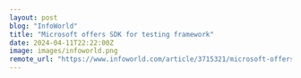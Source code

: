 ```yaml
---
layout: post
blog: "InfoWorld"
title: "Microsoft offers SDK for testing framework"
date: 2024-04-11T22:22:00Z
image: images/infoworld.png
remote_url: "https://www.infoworld.com/article/3715321/microsoft-offers-sdk-for-testing-framework.html#tk.rss_applicationdevelopment"
---
```

